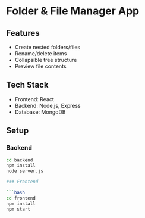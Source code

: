 # Folder & File Manager App

## Features

- Create nested folders/files
- Rename/delete items
- Collapsible tree structure
- Preview file contents

## Tech Stack

- Frontend: React
- Backend: Node.js, Express
- Database: MongoDB

## Setup

### Backend

```bash
cd backend
npm install
node server.js

### Frontend

```bash
cd frontend
npm install
npm start
